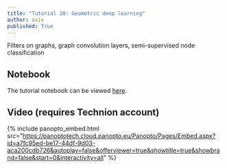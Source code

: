 ```yaml
---
title: "Tutorial 10: Geometric deep learning"
author: aviv
published: True
---
```


Filters on graphs, graph convolution layers, semi-supervised node classification

## Notebook

The tutorial notebook can be viewed
[here](https://nbviewer.jupyter.org/github/vistalab-technion/cs236781-tutorials/blob/master/t10/tutorial10-GeometricDL.ipynb?flush_cache=true).

## Video (requires Technion account)

{% include panopto_embed.html src="https://panoptotech.cloud.panopto.eu/Panopto/Pages/Embed.aspx?id=a7fc95ed-be17-44df-9d03-aca200cdb726&autoplay=false&offerviewer=true&showtitle=true&showbrand=false&start=0&interactivity=all" %}

